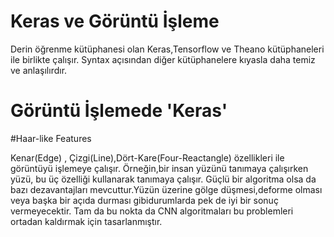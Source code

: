 # Keras ve Görüntü İşleme

Derin öğrenme kütüphanesi olan Keras,Tensorflow ve Theano kütüphaneleri ile birlikte çalışır.
Syntax açısından diğer kütüphanelere kıyasla daha temiz ve anlaşılırdır.

# Görüntü İşlemede 'Keras'
 
 #Haar-like Features
 
  Kenar(Edge) , Çizgi(Line),Dört-Kare(Four-Reactangle) özellikleri ile görüntüyü işlemeye çalışır.
  Örneğin,bir insan yüzünü tanımaya çalışırken yüzü, bu üç özelliği kullanarak tanımaya çalışır.
  Güçlü bir algoritma olsa da bazı dezavantajları mevcuttur.Yüzün üzerine gölge düşmesi,deforme olması veya başka bir açıda durması gibidurumlarda 
  pek de iyi bir sonuç vermeyecektir.
  Tam da bu nokta da CNN algoritmaları bu problemleri ortadan kaldırmak için tasarlanmıştır.
  
